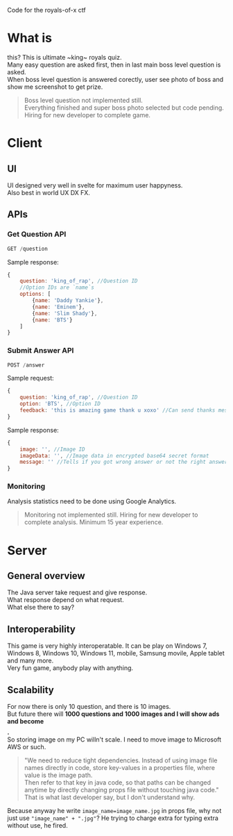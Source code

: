 Code for the royals-of-x ctf

# What is
this? This is ultimate ~king~ royals quiz.  
Many easy question are asked first, then in last main boss level question is asked.  
When boss level question is answered corectly, user see photo of boss and show me screenshot to get prize.  
<!--最终关卡的问题是“谁是流行音乐之王”。I think "papa john" can be option for extra funny.-->
>Boss level question not implemented still.   
>Everything finished and super boss photo selected but code pending. Hiring for new developer to complete game.
# Client
## UI
UI designed very well in svelte for maximum user happyness.  
Also best in world UX DX FX. 
## APIs
### Get Question API
```javascript
GET /question
```

Sample response:
```javascript
{
    question: 'king_of_rap', //Question ID
    //Option IDs are `name`s
    options: [
        {name: 'Daddy Yankie'},
        {name: 'Eminem'},
        {name: 'Slim Shady'},
        {name: 'BTS'}
    ]
}
```

### Submit Answer API
```javascript
POST /answer
```

Sample request:
```javascript
{
    question: 'king_of_rap', //Question ID
    option: 'BTS', //Option ID
    feedback: 'this is amazing game thank u xoxo' //Can send thanks message or happy selfie or money
}
```

Sample response:
```javascript
{
    image: '', //Image ID
    imageData: '', //Image data in encrypted base64 secret format
    message: '' //Tells if you got wrong answer or not the right answer
}
```

### Monitoring
Analysis statistics need to be done using Google Analytics.  
>Monitoring not implemented still. Hiring for new developer to complete analysis. Minimum 15 year experience.

# Server

## General overview
The Java server take request and give response.  
What response depend on what request.  
What else there to say?

## Interoperability
This game is very highly interoperatable. It can be play on Windows 7, Windows 8, Windows 10, Windows 11, mobile, Samsung movile, Apple tablet and many more.  
Very fun game, anybody play with anything.

## Scalability
For now there is only 10 question, and there is 10 images.  
But future there will **1000 questions and 1000 images and I will show ads and become $$$$.**  
So storing image on my PC willn't scale. I need to move image to Microsoft AWS or such.

>"We need to reduce tight dependencies. Instead of using image file names directly in code, store key-values in a properties file, where value is the image path.  
>Then refer to that key in java code, so that paths can be changed anytime by directly changing props file without touching java code."  
That is what last developer say, but I don't understand why.  

Because anyway he write `image_name=image_name.jpg` in props file, why not just use `"image_name" + ".jpg"`? He trying to charge extra for typing extra without use, he fired.  
<!--Anyway I not the kind to cry upon spilt milk or fix unbroken milk, so [I do it his way anyway](https://stackoverflow.com/a/22370284)-->